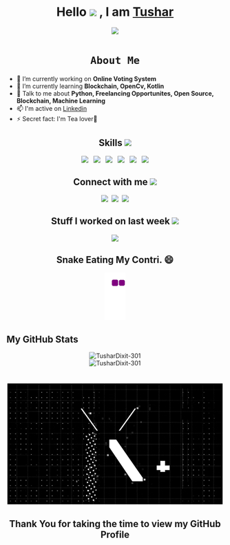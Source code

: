 

<h1 align = center>Hello <img src = "https://raw.githubusercontent.com/MartinHeinz/MartinHeinz/master/wave.gif" width = 50px> , I am <a href = "https://bio.link/tushardixit" target="_blank"> Tushar</a> </h1>
</div>

<div align = center>
<img src = "https://media0.giphy.com/media/KDDpcKigbfFpnejZs6/giphy.gif?cid=ecf05e47oy6f4zjs8g1qoiystc56cu7r9tb8a1fe76e05oty&rid=giphy.gif" width = 200px>
  
# **`About Me`** 
  
</div> 
  
- 🔭 I’m currently working on **Online Voting System**
- 🌱 I’m currently learning **Blockchain, OpenCv, Kotlin**
- 💬 Talk to me about **Python, Freelancing Opportunites, Open Source, Blockchain, Machine Learning**
- 📫 I'm active on [Linkedin](https://www.linkedin.com/in/tushar-dixit301/)
- ⚡ Secret fact: I'm Tea lover🍵

<h2 align = center> Skills <img src = "https://media2.giphy.com/media/QssGEmpkyEOhBCb7e1/giphy.gif?cid=ecf05e47a0n3gi1bfqntqmob8g9aid1oyj2wr3ds3mg700bl&rid=giphy.gif" width = 42px> </h2>
<p align=center>
<a> <img width ='26px' src ='https://raw.githubusercontent.com/rahulbanerjee26/githubAboutMeGenerator/main/icons/python.svg' > </a>&nbsp
<a> <img width ='26px' src ='https://raw.githubusercontent.com/rahulbanerjee26/githubAboutMeGenerator/main/icons/leet-code.svg'> </a>&nbsp
<a> <img width ='26px' src ='https://raw.githubusercontent.com/rahulbanerjee26/githubAboutMeGenerator/main/icons/opencv.svg'> </a>&nbsp
<a> <img width ='20px' src ='https://upload.wikimedia.org/wikipedia/commons/5/5d/Duke_%28Java_mascot%29_waving.svg'> </a>&nbsp
<a> <img width ='26px' src ='https://upload.wikimedia.org/wikipedia/commons/9/9a/Visual_Studio_Code_1.35_icon.svg'> </a>&nbsp
<a> <img width ='20px' src ='https://upload.wikimedia.org/wikipedia/commons/9/98/Solidity_logo.svg'> </a>
</p>
<!--media  -->
<h2 align=center> Connect with me <img src='https://raw.githubusercontent.com/ShahriarShafin/ShahriarShafin/main/Assets/handshake.gif' width="100px"> </h2>
<p align=center>
<a href = 'https://www.linkedin.com/in/tushar-dixit301'> <img width = '26px' src="https://raw.githubusercontent.com/rahulbanerjee26/githubAboutMeGenerator/main/icons/linked-in-alt.svg"/></a>&nbsp
<a href = 'https://twitter.com/tushardixit371'> <img width = '26px' src="https://raw.githubusercontent.com/rahulbanerjee26/githubAboutMeGenerator/main/icons/twitter.svg"/></a>&nbsp 
<a href = 'https://github.com/TusharDixit-301'> <img width = '26px' src="https://raw.githubusercontent.com/rahulbanerjee26/githubAboutMeGenerator/main/icons/github.svg"/></a> 
</p>
<div>
<h2 align = center> Stuff I worked on last week  <img src = "https://media1.giphy.com/media/JZ40cnfnN11KycrvMF/giphy.gif?cid=ecf05e47a0n3gi1bfqntqmob8g9aid1oyj2wr3ds3mg700bl&rid=giphy.gif" width = 70px> </h2>
<a href="https://github.com/anuraghazra/github-readme-stats">
<div align = center><img align="center" src="https://github-readme-stats.vercel.app/api/wakatime?username=@tushardixit_301&compact=True"/></div>
</a>
</div>

<!--Snake Graph  -->
<h2 align = center> Snake Eating My Contri. 😄 </h2>
<div align = center>
<img src= "https://github.com/TusharDixit-301/TusharDixit-301/blob/output/github-contribution-grid-snake.gif">
</div>
<div>
<h2 align> My GitHub Stats </h2>
<div align=center ><img  src="https://github-readme-stats.vercel.app/api?username=TusharDixit-301&show_icons=true&locale=en&theme=chartreuse-dark" alt="TusharDixit-301" /> </div>
<div align=center><img  src="https://github-readme-streak-stats.herokuapp.com/?user=TusharDixit-301&theme=chartreuse-dark" alt="TusharDixit-301" />
</div>




<h1></h1>
<div align=center><img src="https://github.com/TusharDixit-301/TusharDixit-301/blob/main/assests/giphy.gif" ></div>
<h2 align = center >Thank You for taking the time to view my GitHub Profile </h2>

